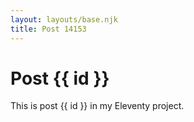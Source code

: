 ```yaml
---
layout: layouts/base.njk
title: Post 14153
---
```


# Post {{ id }}

This is post {{ id }} in my Eleventy project.
